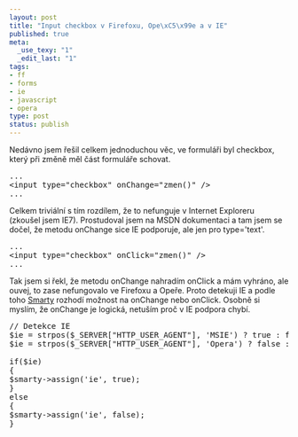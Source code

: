 ```yaml
--- 
layout: post
title: "Input checkbox v Firefoxu, Ope\xC5\x99e a v IE"
published: true
meta: 
  _use_texy: "1"
  _edit_last: "1"
tags: 
- ff
- forms
- ie
- javascript
- opera
type: post
status: publish
---
```

Nedávno jsem řešil celkem jednoduchou věc, ve formuláři byl checkbox, který při změně měl část formuláře schovat.
<pre name='code' class="php">...
&lt;input type="checkbox" onChange="zmen()" /&gt;
...</pre>
Celkem triviální s tím rozdílem, že to nefunguje v Internet Exploreru (zkoušel jsem IE7). Prostudoval jsem na MSDN dokumentaci a tam jsem se dočel, že metodu onChange sice IE podporuje, ale jen pro type='text'.
<pre name='code'  class="php">...
&lt;input type="checkbox" onClick="zmen()" /&gt;
...</pre>
Tak jsem si řekl, že metodu onChange nahradím onClick a mám vyhráno, ale ouvej, to zase nefungovalo ve Firefoxu a Opeře. Proto detekuji IE a podle toho <a href="http://smarty.php.net">Smarty</a> rozhodí možnost na onChange nebo onClick. Osobně si myslím, že onChange je logická, netuším proč v IE podpora chybí.
<pre  name='code' class="php">// Detekce IE
$ie = strpos($_SERVER["HTTP_USER_AGENT"], 'MSIE') ? true : false;
$ie = strpos($_SERVER["HTTP_USER_AGENT"], 'Opera') ? false : $ie;

if($ie)
{
$smarty-&gt;assign('ie', true);
}
else
{
$smarty-&gt;assign('ie', false);
}</pre>
